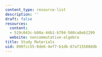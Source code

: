 ```yaml
---
content_type: resource-list
description: ''
draft: false
resources:
  content:
  - 519c043c-b00a-44b1-b794-560ca8eb2299
  website: noncommutative-algebra
title: Study Materials
uid: 890fcc55-0de6-4ef7-b1db-67a715580ddb
---
```

